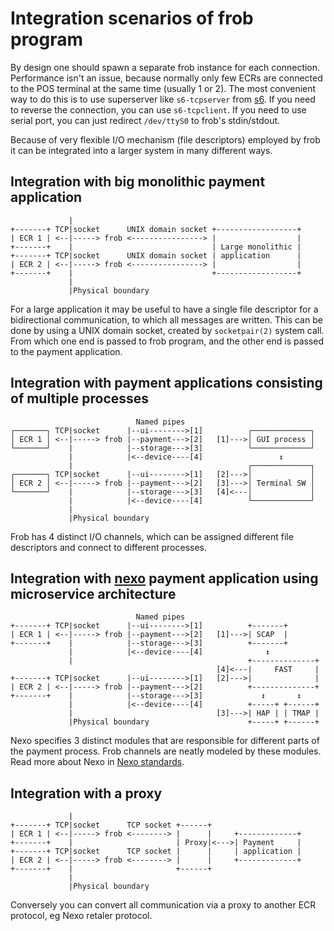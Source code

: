 # Integration scenarios of frob program

By design one should spawn a separate frob instance for each connection.
Performance isn't an issue, because normally only few ECRs are connected to the
POS terminal at the same time (usually 1 or 2). The most convenient way to do
this is to use superserver like `s6-tcpserver` from [s6][a]. If you need to
reverse the connection, you can use `s6-tcpclient`. If you need to use serial
port, you can just redirect `/dev/ttyS0` to frob's stdin/stdout.

Because of very flexible I/O mechanism (file descriptors) employed by frob it
can be integrated into a larger system in many different ways.

## Integration with big monolithic payment application

                 |
    +-------+ TCP|socket      UNIX domain socket +------------------+
    | ECR 1 | <--|-----> frob <----------------> |                  |
    +-------+    |                               | Large monolithic |
    +-------+ TCP|socket      UNIX domain socket | application      |
    | ECR 2 | <--|-----> frob <----------------> |                  |
    +-------+    |                               +------------------+
                 |
                 |Physical boundary

For a large application it may be useful to have a single file descriptor for a
bidirectional communication, to which all messages are written. This can be done
by using a UNIX domain socket, created by `socketpair(2)` system call. From which
one end is passed to frob program, and the other end is passed to the payment
application.

## Integration with payment applications consisting of multiple processes

                                Named pipes
    ┌───────┐ TCP|socket      |--ui-------->[1]          ┌─────────────┐
    │ ECR 1 │ <--|-----> frob |--payment--->[2]   [1]--->│ GUI process │
    └───────┘    |            |--storage--->[3]          └─────────────┘
                 |            |<--device----[4]                 ↕
                 |                                       ┌─────────────┐
    ┌───────┐ TCP|socket      |--ui-------->[1]   [2]--->│             │
    │ ECR 2 │ <--|-----> frob |--payment--->[2]   [3]--->│ Terminal SW │
    └───────┘    |            |--storage--->[3]   [4]<---│             │
                 |            |<--device----[4]          └─────────────┘
                 |
                 |Physical boundary


Frob has 4 distinct I/O channels, which can be assigned different file
descriptors and connect to different processes.

## Integration with [nexo][b] payment application using microservice architecture

                                Named pipes
    +-------+ TCP|socket      |--ui-------->[1]          +-------+
    | ECR 1 | <--|-----> frob |--payment--->[2]   [1]--->| SCAP  |
    +-------+    |            |--storage--->[3]          +-------+
                 |            |<--device----[4]              ↕
                 |                                       +--------------+
                                                  [4]<---|     FAST     |
    +-------+ TCP|socket      |--ui-------->[1]   [2]--->|              |
    | ECR 2 | <--|-----> frob |--payment--->[2]          +--------------+
    +-------+    |            |--storage--->[3]             ↕       ↕
                 |            |<--device----[4]          +-----+ +------+
                 |                                [3]--->| HAP | | TMAP |
                 |Physical boundary                      +-----+ +------+

Nexo specifies 3 distinct modules that are responsible for different parts of
the payment process. Frob channels are neatly modeled by these modules. Read
more about Nexo in [Nexo standards][b].

## Integration with a proxy

                 |
    +-------+ TCP|socket      TCP socket +------+
    | ECR 1 | <--|-----> frob <--------> |      |     +-------------+
    +-------+    |                       | Proxy|<--->| Payment     |
    +-------+ TCP|socket      TCP socket |      |     | application |
    | ECR 2 | <--|-----> frob <--------> |      |     +-------------+
    +-------+    |                       +------+
                 |
                 |Physical boundary

Conversely you can convert all communication via a proxy to another ECR
protocol, eg Nexo retaler protocol.

[a]: http://skarnet.org/software/s6/
[b]: http://www.nexo-standards.org/

